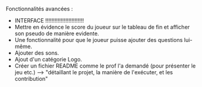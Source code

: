 Fonctionnalités avancées :

- INTERFACE !!!!!!!!!!!!!!!!!!!!!!!!!
- Mettre en évidence le score du joueur sur le tableau de fin et afficher son pseudo de manière evidente.
- Une fonctionnalité pour que le joueur puisse ajouter des questions lui-même.
- Ajouter des sons.
- Ajout d'un catégorie Logo.
- Créer un fichier README comme le prof l'a demandé (pour présenter le jeu etc.) --> "détaillant le projet, la manière de l'exécuter, et les contribution"
